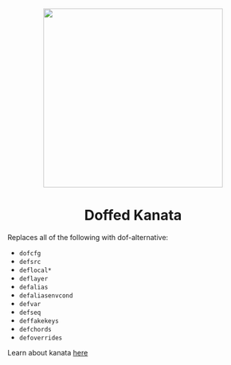 
<h3 align="center">
<img src="https://media.discordapp.net/stickers/1065502494370840686.webp?size=240" width=360 height=360>
</h3>

<h1 align="center">Doffed Kanata</h1>

Replaces all of the following with dof-alternative:
- `dofcfg`
- `defsrc`
- `deflocal*`
- `deflayer`
- `defalias`
- `defaliasenvcond`
- `defvar`
- `defseq`
- `deffakekeys`
- `defchords`
- `defoverrides`

Learn about kanata [here](https://github.com/drdilyor/doffed-kanata)
